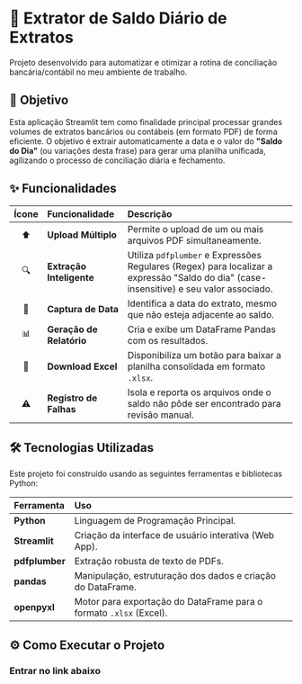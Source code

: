 # 🏦 Extrator de Saldo Diário de Extratos

Projeto desenvolvido para automatizar e otimizar a rotina de conciliação bancária/contábil no meu ambiente de trabalho.

## 🎯 Objetivo

Esta aplicação Streamlit tem como finalidade principal processar grandes volumes de extratos bancários ou contábeis (em formato PDF) de forma eficiente. O objetivo é extrair automaticamente a data e o valor do **"Saldo do Dia"** (ou variações desta frase) para gerar uma planilha unificada, agilizando o processo de conciliação diária e fechamento.

## ✨ Funcionalidades

| Ícone | Funcionalidade | Descrição |
| :---: | :--- | :--- |
| ⬆️ | **Upload Múltiplo** | Permite o upload de um ou mais arquivos PDF simultaneamente. |
| 🔍 | **Extração Inteligente** | Utiliza `pdfplumber` e Expressões Regulares (Regex) para localizar a expressão "Saldo do dia" (case-insensitive) e seu valor associado. |
| 📅 | **Captura de Data** | Identifica a data do extrato, mesmo que não esteja adjacente ao saldo. |
| 📊 | **Geração de Relatório** | Cria e exibe um DataFrame Pandas com os resultados. |
| 💾 | **Download Excel** | Disponibiliza um botão para baixar a planilha consolidada em formato `.xlsx`. |
| ⚠️ | **Registro de Falhas** | Isola e reporta os arquivos onde o saldo não pôde ser encontrado para revisão manual. |

## 🛠️ Tecnologias Utilizadas

Este projeto foi construído usando as seguintes ferramentas e bibliotecas Python:

| Ferramenta | Uso |
| :--- | :--- |
| **Python** | Linguagem de Programação Principal. |
| **Streamlit** | Criação da interface de usuário interativa (Web App). |
| **pdfplumber** | Extração robusta de texto de PDFs. |
| **pandas** | Manipulação, estruturação dos dados e criação do DataFrame. |
| **openpyxl** | Motor para exportação do DataFrame para o formato `.xlsx` (Excel). |

## ⚙️ Como Executar o Projeto

### Entrar no link abaixo

